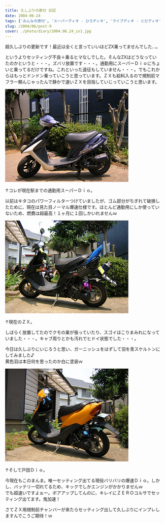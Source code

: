 ```yaml
---
title: 久しぶりの原付 日記
date: 2004-06-24
tags: ['みんなの原付', 'スーパーディオ - ひろディオ', 'ライブディオ - とだディオ', 'ライブディオZX - ひろZX']
slug: /2004/06/post-9
cover: ./photo/diary/2004.06.24_zx1.jpg
---
```



<p class="sentence">超久しぶりの更新です！最近は全くと言っていいほどZX乗ってませんでした...。</p>
<p class="sentence spacing10">というよりセッティング不良＋乗るヒマなしでした。そんなZXはどうなっていたのかというと・・・。ズバリ放置です・・・。通勤用にスーパーＤｉｏにちょいと乗ってるだけですね。これといった遠征もしていません・・・。でもこれからはもっとドンドン乗っていこうと思っています。ＺＸも給料入るので規制前マフラー頼んじゃったんで静かで速いＺＸを目指していじっていこうと思います。</p>
<div class="center spacing"><img class="img-fluid" src="./photo/diary/2004.06.24_zx1.jpg" alt=""></div>
<p class="sentence">↑コレが現在駅までの通勤用スーパーＤｉｏ。</p>
<p class="sentence spacing10">以前はキタコのパワーフィルターつけていましたが、ゴム部分がちぎれて破損したために、現在は見た目ノーマル爆速仕様です。ほとんど通勤用にしか使っていないため、燃費は超最高！１ヶ月に１回しかいれませんｗ </p>
<div class="center spacing"><img class="img-fluid" src="./photo/diary/2004.06.24_zx2.jpg" alt=""></div>
<p class="sentence">↑現在のＺＸ。</p>
<p class="sentence">しばらく放置してたのでクモの巣が張っていたり、スゴイほこりまみれになっていました・・・。キャブ周りとかも汚れでヒドイ状態でした・・・。</p>
<p class="sentence spacing10">今日は久しぶりにいじろうと思い、ガーニッシュをはずして羽を青スケルトンにしてみました♪<br>黄色羽は本日何を思ったのか白に塗装ｗ</p>
<div class="center spacing"><img class="img-fluid" src="./photo/diary/2004.06.24_zx3.jpg" alt=""></div>
<p class="sentence">↑そして戸田Ｄｉｏ。</p>
<p class="sentence">今現在もこのまんま。唯一セッティング出てる現役バリバリの爆速Ｄｉｏ。しかし、バッテリー切れてるため、キックでしかエンジンがかかりませんｗ<br>
でも超速いですよぉー。ボアアップしてんのに、キレイにＺＥＲＯコルサでセッティング出てます。鬼加速！</p>

<p class="sentence">さてＺＸ用規制前チャンバーが来たらセッティング出して久しぶりにインプレしますんでこうご期待！ｗ </p>
